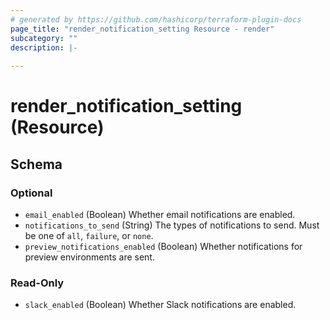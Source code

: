 ```yaml
---
# generated by https://github.com/hashicorp/terraform-plugin-docs
page_title: "render_notification_setting Resource - render"
subcategory: ""
description: |-
  
---
```


# render_notification_setting (Resource)





<!-- schema generated by tfplugindocs -->
## Schema

### Optional

- `email_enabled` (Boolean) Whether email notifications are enabled.
- `notifications_to_send` (String) The types of notifications to send. Must be one of `all`, `failure`, or `none`.
- `preview_notifications_enabled` (Boolean) Whether notifications for preview environments are sent.

### Read-Only

- `slack_enabled` (Boolean) Whether Slack notifications are enabled.
